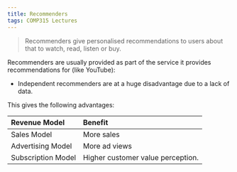 ```yaml
---
title: Recommenders
tags: COMP315 Lectures
---
```


> Recommenders give personalised recommendations to users about that to watch, read, listen or buy.

Recommenders are usually provided as part of the service it provides recommendations for (like YouTube):

* Independent recommenders are at a huge disadvantage due to a lack of data.

This gives the following advantages:

| Revenue Model | Benefit |
| :-- | :-- |
| Sales Model | More sales |
| Advertising Model | More ad views |
| Subscription Model | Higher customer value perception. |